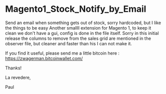 # Magento1_Stock_Notify_by_Email
Send an email when something gets out of stock, sorry hardcoded, but I like the things to be easy
Another smallll extension for Magento 1, to keep it clean we don't have a gui, config is done in the file itself. 
Sorry in this initial release the columns to remove from the sales grid are mentioned in the observer file, 
but cleaner and faster than his I can not make it.

If you find it useful, please send me a little bitcoin here : https://zwagerman.bitcoinwallet.com/

Thanks!

La revedere,

Paul
